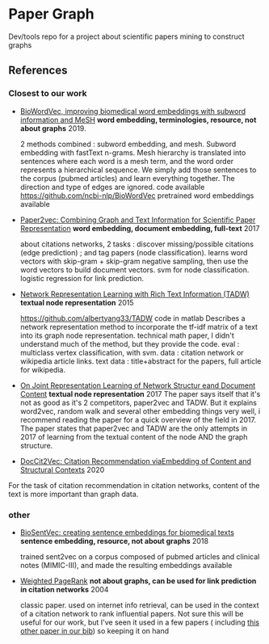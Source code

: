 # Paper Graph
Dev/tools repo for a project about scientific papers mining to construct graphs

## References

### Closest to our work

* [BioWordVec, improving biomedical word embeddings with subword information and MeSH](https://www.nature.com/articles/s41597-019-0055-0.pdf) **word embedding, terminologies, resource, not about graphs**
   2019.
   
   2 methods combined : subword embedding, and mesh. Subword embedding with fastText n-grams. Mesh hierarchy is translated into sentences where each word is a mesh term, and the word order represents a hierarchical sequence. We simply add those sentences to the corpus (pubmed articles) and learn everything together. The direction and type of edges are ignored. code available https://github.com/ncbi-nlp/BioWordVec pretrained word embeddings available
   
* [Paper2vec: Combining Graph and Text Information for Scientific Paper Representation](https://researchweb.iiit.ac.in/~soumyajit.ganguly/papers/P2v_1.pdf) **word embedding, document embedding, full-text**
   2017
   
   about citations networks, 2 tasks : discover missing/possible citations (edge prediction) ; and tag papers (node classification). learns word vectors with skip-gram + skip-gram negative sampling, then use the word vectors to build document vectors. svm for node classification. logistic regression for link prediction.
   
* [Network Representation Learning with Rich Text Information (TADW)](https://www.ijcai.org/Proceedings/15/Papers/299.pdf) **textual node representation**
   2015 
   
   
   https://github.com/albertyang33/TADW code in matlab
   Describes a network representation method to incorporate the tf-idf matrix of a text into its graph node representation. technical math paper, I didn't understand much of the method, but they provide the code. eval : multiclass vertex classification, with svm. data : citation network or wikipedia article links. text data : title+abstract for the papers, full article for wikipedia.

* [On Joint Representation Learning of Network Structur eand Document Content](https://hal.inria.fr/hal-01677137/document) **textual node representation**
2017
The paper says itself that it's not as good as it's 2 competitors, paper2vec and TADW. But it explains word2vec, random walk and several other embedding things very well, i recommend reading the paper for a quick overview of the field in 2017. The paper states that paper2vec and TADW are the only attempts in 2017 of learning from the textual content of the node AND the graph structure.

* [DocCit2Vec: Citation Recommendation viaEmbedding of Content and Structural Contexts](https://ieeexplore.ieee.org/stamp/stamp.jsp?tp=&arnumber=9123859) 2020

For the task of citation recommendation in citation networks, content of the text is more important than graph data.

### other

* [BioSentVec: creating sentence embeddings for biomedical texts](https://arxiv.org/abs/1810.09302) **sentence embedding, resource, not about graphs**
    2018
    
    trained sent2vec on a corpus composed of pubmed articles and clinical notes (MIMIC-III), and made the resulting embeddings available
    
* [Weighted PageRank](http://citeseerx.ist.psu.edu/viewdoc/download?doi=10.1.1.454.5022&rep=rep1&type=pdf) **not about graphs, can be used for link prediction in citation networks**
    2004

    classic paper. used on internet info retrieval, can be used in the context of a citation network to rank influential papers. Not sure this will be useful for our work, but I've seen it used in a few papers ( including [this other paper in our bib](https://openreview.net/forum?id=W3Dzaik1ipL)) so keeping it on hand
